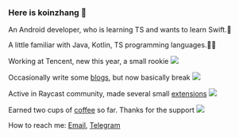 ### Here is koinzhang 🥳

An Android developer, who is learning TS and wants to learn Swift.🤖

A little familiar with Java, Kotlin, TS programming languages.👨‍💻

Working at Tencent, new this year, a small rookie ![](https://img.shields.io/badge/Tencent-1-%230053D9)

Occasionally write some [blogs](https://juejin.cn/user/4265760848877976), but now basically break ![](https://img.shields.io/badge/Followers-16-%231E80FE)

Active in Raycast community, made several small [extensions](https://www.raycast.com/koinzhang) ![](https://img.shields.io/badge/Download-6.6k-FF6161)

Earned two cups of [coffee](https://www.buymeacoffee.com/koinzhang) so far. Thanks for the support ![](https://img.shields.io/badge/Supporters-2-%23FFDD03)

How to reach me: [Email](mailto:koinzhang@gmail.com), [Telegram](https://t.me/koinzhang)




<!--
**koinzhang/koinzhang** is a ✨ _special_ ✨ repository because its `README.md` (this file) appears on your GitHub profile.

Here are some ideas to get you started:

- 🔭 I’m currently working on ...
- 🌱 I’m currently learning ...
- 👯 I’m looking to collaborate on ...
- 🤔 I’m looking for help with ...
- 💬 Ask me about ...
- 📫 How to reach me: ...
- 😄 Pronouns: ...
- ⚡ Fun fact: ...
-->

